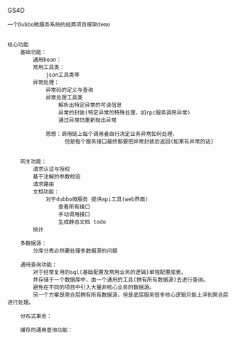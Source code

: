 GS4D
     
    一个Dubbo微服务系统的经典项目框架demo
    
    
    核心功能 
        基础功能：
            通用bean：
            常用工具类：
                json工具类等
            异常处理：
                异常码的定义与查询
                异常处理工具类 
                    解析出特定异常的可读信息
                    异常的封装(特定异常的特殊处理，如rpc服务调用异常)
                    通过异常码重新抛出异常
                    
                思想：调用链上每个调用者自行决定业务异常如何处理，
                      但是每个服务接口最终都要把异常封装后返回(如果有异常的话)
                
            
        网关功能：
            请求认证与授权
            基于注解的参数校验
            请求路由
            文档功能：
                对于dubbo微服务 提供api工具(web界面)
                    查看所有接口
                    手动调用接口
                    生成静态文档 todo
            统计        
            
        多数据源：   
            分库分表必然要处理多数据源的问题
        
        通用查询功能：
            对于经常复用的sql(基础配置及常用业务的逻辑)单独配置成表，
            并存储于一个数据库中，由一个通用的工具(拥有所有数据源)去进行查询。
            避免在不同的项目中引入大量非核心业务的数据源。
            另一个方案是聚合层拥有所有数据源，但是底层服务很多核心逻辑只能上浮到聚合层进行处理。
        
        分布式事务：
        
        缓存的通用查询功能：